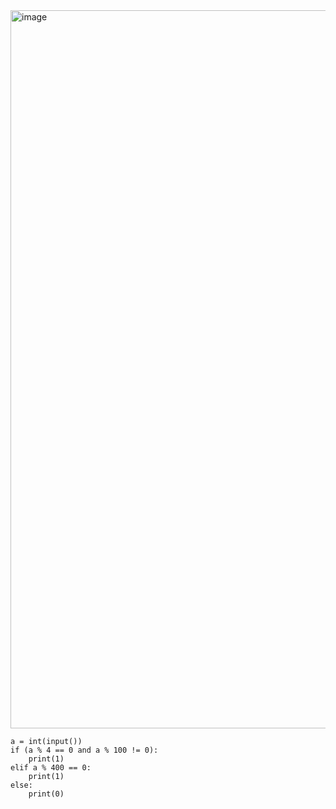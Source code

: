 <img width="1149" alt="image" src="https://user-images.githubusercontent.com/115756142/228451553-8694a480-e56a-4edd-8df9-4d2b7465f21c.png">


    a = int(input())
    if (a % 4 == 0 and a % 100 != 0):
        print(1)
    elif a % 400 == 0:
        print(1)
    else:
        print(0)
